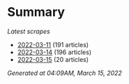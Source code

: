 # Summary
*Latest scrapes*
* [2022-03-11](https://github.com/nuuuwan/news_lk/blob/data/news_lk.2022-03-11.json) (191 articles)
* [2022-03-14](https://github.com/nuuuwan/news_lk/blob/data/news_lk.2022-03-14.json) (196 articles)
* [2022-03-15](https://github.com/nuuuwan/news_lk/blob/data/news_lk.2022-03-15.json) (20 articles)

*Generated at 04:09AM, March 15, 2022*